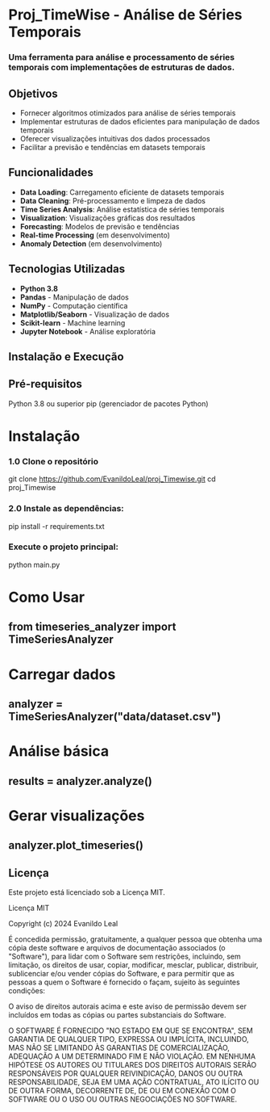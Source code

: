 # Proj_TimeWise - Análise de Séries Temporais

### Uma ferramenta para análise e processamento de séries temporais com implementações de estruturas de dados.

## Objetivos

- Fornecer algoritmos otimizados para análise de séries temporais
- Implementar estruturas de dados eficientes para manipulação de dados temporais
- Oferecer visualizações intuitivas dos dados processados
- Facilitar a previsão e tendências em datasets temporais

## Funcionalidades

- **Data Loading**: Carregamento eficiente de datasets temporais
- **Data Cleaning**: Pré-processamento e limpeza de dados
- **Time Series Analysis**: Análise estatística de séries temporais
- **Visualization**: Visualizações gráficas dos resultados
- **Forecasting**: Modelos de previsão e tendências
- **Real-time Processing** (em desenvolvimento)
- **Anomaly Detection** (em desenvolvimento)

## Tecnologias Utilizadas

- **Python 3.8**
- **Pandas** - Manipulação de dados
- **NumPy** - Computação científica
- **Matplotlib/Seaborn** - Visualização de dados
- **Scikit-learn** - Machine learning
- **Jupyter Notebook** - Análise exploratória

## Instalação e Execução

## Pré-requisitos

Python 3.8 ou superior
pip (gerenciador de pacotes Python)

# Instalação
### 1.0 Clone o repositório
git clone https://github.com/EvanildoLeal/proj_Timewise.git
cd proj_Timewise

### 2.0 Instale as dependências:
pip install -r requirements.txt

### Execute o projeto principal:
python main.py

# Como Usar

## from timeseries_analyzer import TimeSeriesAnalyzer

# Carregar dados
## analyzer = TimeSeriesAnalyzer("data/dataset.csv")

# Análise básica
## results = analyzer.analyze()

# Gerar visualizações
## analyzer.plot_timeseries()

## Licença

Este projeto está licenciado sob a Licença MIT.

Licença MIT

Copyright (c) 2024 Evanildo Leal

É concedida permissão, gratuitamente, a qualquer pessoa que obtenha uma cópia
deste software e arquivos de documentação associados (o "Software"), para lidar
com o Software sem restrições, incluindo, sem limitação, os direitos
de usar, copiar, modificar, mesclar, publicar, distribuir, sublicenciar e/ou vender
cópias do Software, e para permitir que as pessoas a quem o Software é
fornecido o façam, sujeito às seguintes condições:

O aviso de direitos autorais acima e este aviso de permissão devem ser incluídos em todas as
cópias ou partes substanciais do Software.

O SOFTWARE É FORNECIDO "NO ESTADO EM QUE SE ENCONTRA", SEM GARANTIA DE QUALQUER TIPO, EXPRESSA OU
IMPLÍCITA, INCLUINDO, MAS NÃO SE LIMITANDO ÀS GARANTIAS DE COMERCIALIZAÇÃO,
ADEQUAÇÃO A UM DETERMINADO FIM E NÃO VIOLAÇÃO. EM NENHUMA HIPÓTESE OS
AUTORES OU TITULARES DOS DIREITOS AUTORAIS SERÃO RESPONSÁVEIS POR QUALQUER REIVINDICAÇÃO, DANOS OU OUTRA
RESPONSABILIDADE, SEJA EM UMA AÇÃO CONTRATUAL, ATO ILÍCITO OU DE OUTRA FORMA, DECORRENTE DE,
DE OU EM CONEXÃO COM O SOFTWARE OU O USO OU OUTRAS NEGOCIAÇÕES NO
SOFTWARE.